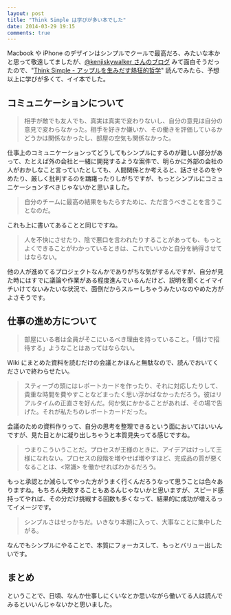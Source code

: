 ```yaml
---
layout: post
title: "Think Simple は学びが多い本でした"
date: 2014-03-29 19:15
comments: true
---
```


Macbook や iPhone のデザインはシンプルでクールで最高だろ、みたいな本かと思って敬遠してましたが、[@kenjiskywalker さんのブログ](http://blog.kenjiskywalker.org/blog/2013/11/16/think-simple/) みて面白そうだったので、"[Think Simple - アップルを生みだす熱狂的哲学](http://www.amazon.co.jp/exec/obidos/ASIN/B008YOHMCS/takus-22/ref=nosim)" 読んでみたら、予想以上に学びが多くて、イイ本でした。

## コミュニケーションについて

> 相手が敵でも友人でも、真実は真実で変わりないし、自分の意見は自分の意見で変わらなかった。相手を好きか嫌いか、その働きを評価しているかどうかは関係なかったし、部屋の空気も関係なかった。

仕事上のコミュニケーションってどうしてもシンプルにするのが難しい部分があって、たとえば外の会社と一緒に開発するような案件で、明らかに外部の会社の人がおかしなこと言っていたとしても、人間関係とか考えると、話させるのをやめたり、厳しく批判するのを躊躇ったりしがちですが、もっとシンプルにコミュニケーションすべきじゃないかと思いました。

> 自分のチームに最高の結果をもたらすために、ただ言うべきことを言うことなのだ。

これも上に書いてあることと同じですね。

> 人を不快にさせたり、陰で悪口を言われたりすることがあっても、もっとよくできることがわかっているときは、これでいいかと自分を納得させてはならない。

他の人が進めてるプロジェクトなんかでありがちな気がするんですが、自分が見た時にはすでに議論や作業がある程度進んでいるんだけど、説明を聞くとイマイチいけてないみたいな状況で、面倒だからスルーしちゃうみたいなのやめた方がよさそうです。

## 仕事の進め方について

> 部屋にいる者は全員がそこにいるべき理由を持っていること。「情けで招待する」ようなことはあってはならない。

Wiki にまとめた資料を読むだけの会議とかほんと無駄なので、読んでおいてくださいで終わらせたい。

> スティーブの頭にはレポートカードを作ったり、それに対応したりして、貴重な時間を費やすことなどまったく思い浮かばなかっただろう。彼はリアルタイムの正直さを好んだ。何か気にかかることがあれば、その場で告げた。それが私たちのレポートカードだった。

会議のための資料作りって、自分の思考を整理できるという面においてはいいんですが、見た目とかに凝り出しちゃうと本質見失ってる感じですね。

> つまりこういうことだ。プロセスが王様のときに、アイデアはけっして王様になれない。プロセスの段階を増やせば増やすほど、完成品の質が悪くなることは、<常識> を働かせればわかるだろう。

もっと承認とか減らしてやった方がうまく行くんだろうなって思うことは色々ありますね。もちろん失敗することもあるんじゃないかと思いますが、スピード感持ってやれば、その分だけ挑戦する回数も多くなって、結果的に成功が増えるってイメージです。

> シンプルさはせっかちだ。いきなり本題に入って、大事なことに集中したがる。

なんでもシンプルにやることで、本質にフォーカスして、もっとバリュー出したいです。

## まとめ

ということで、日頃、なんか仕事しにくいなとか思いながら働いてる人は読んでみるといいんじゃないかと思いました。

